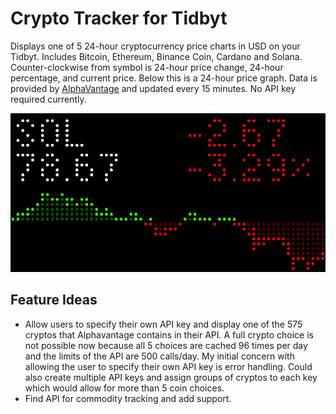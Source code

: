 # Crypto Tracker for Tidbyt

Displays one of 5 24-hour cryptocurrency price charts in USD on your Tidbyt. Includes Bitcoin, Ethereum, Binance Coin, Cardano and Solana. Counter-clockwise from symbol is 24-hour price change, 24-hour percentage, and current price. Below this is a 24-hour price graph. Data is provided by [AlphaVantage](https://www.alphavantage.co/documentation/#crypto-intraday) and updated every 15 minutes. No API key required currently.

![Crypto Tracker for Tidbyt](screenshot.png)

## Feature Ideas

- Allow users to specify their own API key and display one of the 575 cryptos that Alphavantage contains in their API. A full crypto choice is not possible now because all 5 choices are cached 96 times per day and the limits of the API are 500 calls/day. My initial concern with allowing the user to specify their own API key is error handling. Could also create multiple API keys and assign groups of cryptos to each key which would allow for more than 5 coin choices.
- Find API for commodity tracking and add support.
